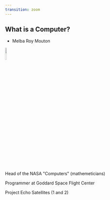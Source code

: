 ```yaml
---
transition: zoom
---
```


## What is a Computer?

- Melba Roy Mouton

<img src="https://upload.wikimedia.org/wikipedia/commons/thumb/7/73/Melba_Roy_-_Female_Computer_-_GPN-2000-001647.jpg/800px-Melba_Roy_-_Female_Computer_-_GPN-2000-001647.jpg" width="10%" />

<p class="fragment">
Head of the NASA "Computers" (mathemeticians)

<p class="fragment">
Programmer at Goddard Space Flight Center
</p>

<p class="fragment">
Project Echo Satellites (1 and 2)
</p>
